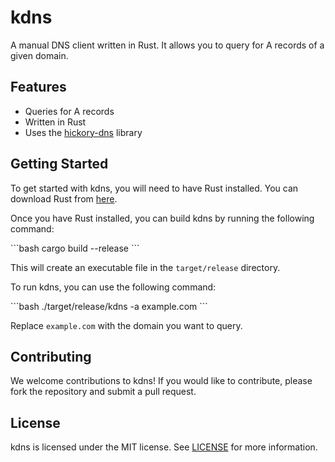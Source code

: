 # kdns

A manual DNS client written in Rust. It allows you to query for A records of a given domain.

## Features

*   Queries for A records
*   Written in Rust
*   Uses the [hickory-dns](https://github.com/hickory-dns/hickory-dns) library

## Getting Started

To get started with kdns, you will need to have Rust installed. You can download Rust from [here](https://www.rust-lang.org/tools/install).

Once you have Rust installed, you can build kdns by running the following command:

\`\`\`bash
cargo build --release
\`\`\`

This will create an executable file in the `target/release` directory.

To run kdns, you can use the following command:

\`\`\`bash
./target/release/kdns -a example.com
\`\`\`

Replace `example.com` with the domain you want to query.

## Contributing

We welcome contributions to kdns! If you would like to contribute, please fork the repository and submit a pull request.

## License

kdns is licensed under the MIT license. See [LICENSE](LICENSE) for more information.